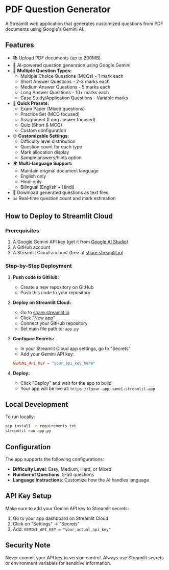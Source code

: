 # PDF Question Generator

A Streamlit web application that generates customized questions from PDF documents using Google's Gemini AI.

## Features

- 📚 Upload PDF documents (up to 200MB)
- 🤖 AI-powered question generation using Google Gemini
- 📝 **Multiple Question Types:**
  - Multiple Choice Questions (MCQs) - 1 mark each
  - Short Answer Questions - 2-3 marks each
  - Medium Answer Questions - 5 marks each
  - Long Answer Questions - 10+ marks each
  - Case Study/Application Questions - Variable marks
- 🎯 **Quick Presets:**
  - Exam Paper (Mixed questions)
  - Practice Set (MCQ focused)
  - Assignment (Long answer focused)
  - Quiz (Short & MCQ)
  - Custom configuration
- ⚙️ **Customizable Settings:**
  - Difficulty level distribution
  - Question count for each type
  - Mark allocation display
  - Sample answers/hints option
- 🌍 **Multi-language Support:**
  - Maintain original document language
  - English only
  - Hindi only
  - Bilingual (English + Hindi)
- 💾 Download generated questions as text files
- 📊 Real-time question count and mark estimation

## How to Deploy to Streamlit Cloud

### Prerequisites
1. A Google Gemini API key (get it from [Google AI Studio](https://makersuite.google.com/app/apikey))
2. A GitHub account
3. A Streamlit Cloud account (free at [share.streamlit.io](https://share.streamlit.io))

### Step-by-Step Deployment

1. **Push code to GitHub:**
   - Create a new repository on GitHub
   - Push this code to your repository

2. **Deploy on Streamlit Cloud:**
   - Go to [share.streamlit.io](https://share.streamlit.io)
   - Click "New app"
   - Connect your GitHub repository
   - Set main file path to: `app.py`

3. **Configure Secrets:**
   - In your Streamlit Cloud app settings, go to "Secrets"
   - Add your Gemini API key:
   ```toml
   GEMINI_API_KEY = "your_api_key_here"
   ```

4. **Deploy:**
   - Click "Deploy" and wait for the app to build
   - Your app will be live at: `https://[your-app-name].streamlit.app`

## Local Development

To run locally:

```bash
pip install -r requirements.txt
streamlit run app.py
```

## Configuration

The app supports the following configurations:
- **Difficulty Level**: Easy, Medium, Hard, or Mixed
- **Number of Questions**: 5-50 questions
- **Language Instructions**: Customize how the AI handles language

## API Key Setup

Make sure to add your Gemini API key to Streamlit secrets:
1. Go to your app dashboard on Streamlit Cloud
2. Click on "Settings" → "Secrets"
3. Add: `GEMINI_API_KEY = "your_actual_api_key"`

## Security Note

Never commit your API key to version control. Always use Streamlit secrets or environment variables for sensitive information.
